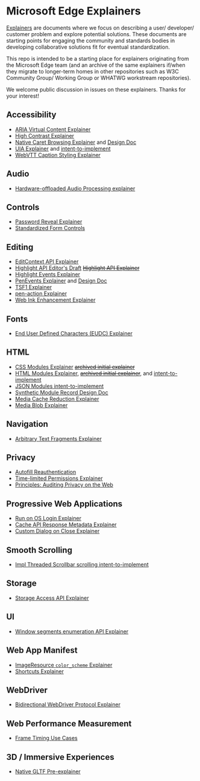 # Microsoft Edge Explainers

[Explainers](https://w3ctag.github.io/explainers) are documents where we focus on describing a user/ developer/ customer problem and explore potential solutions. These documents are starting points for engaging the community and standards bodies in developing collaborative solutions fit for eventual standardization.

This repo is intended to be a starting place for explainers originating from the Microsoft Edge team (and an archive of the same explainers if/when they migrate to longer-term homes in other repositories such as W3C Community Group/ Working Group or WHATWG workstream repositories).

We welcome public discussion in issues on these explainers. Thanks for your interest! 

## Accessibility
* [ARIA Virtual Content Explainer](Accessibility/VirtualContent/explainer.md)
* [High Contrast Explainer](Accessibility/HighContrast/explainer.md)
* [Native Caret Browsing Explainer](Accessibility/CaretBrowsing/explainer.md) and [Design Doc](Accessibility/CaretBrowsing/designDoc.md)
* [UIA Explainer](Accessibility/UIA/explainer.md) and [intent-to-implement](Accessibility/UIA/i2i.md)
* [WebVTT Caption Styling Explainer](WebVTTCaptionStyling/explainer.md)

## Audio
* [Hardware-offloaded Audio Processing explainer](AudioOffload/explainer.md)

## Controls
* [Password Reveal Explainer](PasswordReveal/explainer.md)
* [Standardized Form Controls](https://github.com/WICG/form-controls-components)

## Editing
* [EditContext API Explainer](EditContext/explainer.md)
* [Highlight API Editor's Draft](https://drafts.csswg.org/css-highlight-api-1/) ~~[Highlight API Explainer](highlight/explainer.md)~~
* [Highlight Events Explainer](highlight/events-explainer.md)
* [PenEvents Explainer](PenEvents/explainer.md) and [Design Doc](PenEvents/dev-design.md)
* [TSF1 Explainer](TSF1/explainer.md)
* [pen-action Explainer](PenAction/explainer.md)
* [Web Ink Enhancement Explainer](WebInkEnhancement/explainer.md)

## Fonts
* [End User Defined Characters (EUDC) Explainer](EUDC/explainer.md)
  
## HTML
* [CSS Modules Explainer](https://github.com/w3c/webcomponents/blob/gh-pages/proposals/css-modules-v1-explainer.md) ~~[archived initial explainer](CSSModules/v1Explainer.md)~~
* [HTML Modules Explainer](https://github.com/w3c/webcomponents/blob/gh-pages/proposals/html-modules-explainer.md), ~~[archived initial explainer](HTMLModules/explainer.md)~~, and [intent-to-implement](HTMLModules/i2i.md)
* [JSON Modules intent-to-implement](https://groups.google.com/a/chromium.org/forum/#!topic/blink-dev/ojwkySW-bpQ)
* [Synthetic Module Record Design Doc](SyntheticModules/designDoc.md)
* [Media Cache Reduction Explainer](MediaCacheReduction/explainer.md)
* [Media Blob Explainer](MediaBlob/explainer.md)

## Navigation
* [Arbitrary Text Fragments Explainer](Fragments/explainer.md)

## Privacy
* [Autofill Reauthentication](AutofillReauthentication/explainer.md)
* [Time-limited Permissions Explainer](TimeLimitedPermissions/Explainer.md)
* [Principles: Auditing Privacy on the Web](WebPrivacyAuditing/explainer.md)

## Progressive Web Applications
* [Run on OS Login Explainer](RunOnLogin/Explainer.md)
* [Cache API Response Metadata Explainer](CacheAPIResponseMetadata/explainer.md)
* [Custom Dialog on Close Explainer](CustomDialogOnClose/explainer.md)

## Smooth Scrolling
  * [Impl Threaded Scrollbar scrolling intent-to-implement](https://groups.google.com/a/chromium.org/forum/#!topic/input-dev/6ACOSDoAik4)

## Storage
* [Storage Access API Explainer](StorageAccessAPI/explainer.md)

## UI
* [Window segments enumeration API Explainer](Foldables/explainer.md)

## Web App Manifest
* [ImageResource `color_scheme` Explainer](ImageResource-color_scheme/explainer.md)
* [Shortcuts Explainer](Shortcuts/explainer.md)

## WebDriver
* [Bidirectional WebDriver Protocol Explainer](WebDriverRPC/webdriver.md)

## Web Performance Measurement
* [Frame Timing Use Cases](FrameTiming/use_cases.md)

## 3D / Immersive Experiences
* [Native GLTF Pre-explainer](https://github.com/immersive-web/proposals/issues/52)

